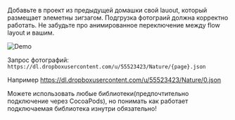 Добавьте в проект из предыдущей домашки свой lauout, который размещает элеметны зигзагом. Подгрузка фотограий должна корректно работать. Не забудьте про анимированное переключение между flow layout и вашим.

<img src="https://raw.githubusercontent.com/AlexandrGraschenkov/HW_CollectionCustomLayout/master/example.gif" alt="Demo" />

Запрос фотографий:
`https://dl.dropboxusercontent.com/u/55523423/Nature/{page}.json`

Например
https://dl.dropboxusercontent.com/u/55523423/Nature/0.json

Можете использовать любые библиотеки(предпочтительно подключение через CocoaPods), но понимать как работает подключаемая библиотека изнутри обязательно!